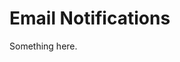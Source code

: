 [title]: # (Email Notifications)
[tags]: # (XXX)
[priority]: # (840)
# Email Notifications
Something here.
